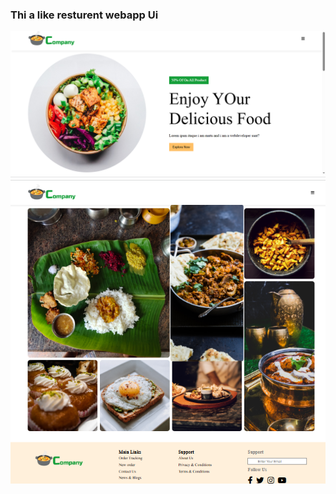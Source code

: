 <h3> Thi a like resturent webapp  Ui </h3>
<img src="https://github.com/MANTU-IITP/Basic-Projects/blob/main/Screenshot%20(2978).png">
<img src="https://github.com/MANTU-IITP/Basic-Projects/blob/main/Project-1/images/Screenshot%20(2980).png">

